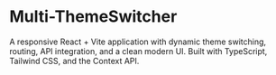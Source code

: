 # Multi-ThemeSwitcher
A responsive React + Vite application with dynamic theme switching, routing, API integration, and a clean modern UI. Built with TypeScript, Tailwind CSS, and the Context API.
